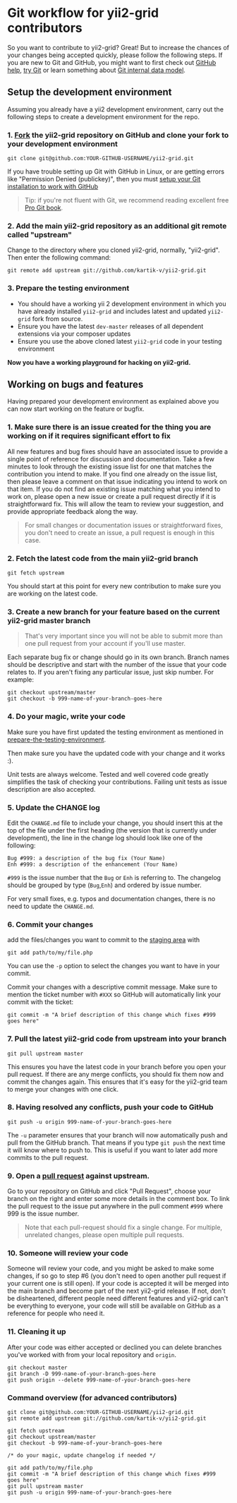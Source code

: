 Git workflow for yii2-grid contributors
=======================================

So you want to contribute to yii2-grid? Great! But to increase the chances of your changes being accepted quickly, please
follow the following steps. If you are new to Git and GitHub, you might want to first check out [GitHub help](http://help.github.com/), [try Git](https://try.github.com)
or learn something about [Git internal data model](http://nfarina.com/post/9868516270/git-is-simpler).

Setup the development environment
---------------------------------

Assuming you already have a yii2 development environment, carry out the following steps to create a development environment for the repo.

### 1. [Fork](http://help.github.com/fork-a-repo/) the yii2-grid repository on GitHub and clone your fork to your development environment 

```
git clone git@github.com:YOUR-GITHUB-USERNAME/yii2-grid.git
```

If you have trouble setting up Git with GitHub in Linux, or are getting errors like "Permission Denied (publickey)",
then you must [setup your Git installation to work with GitHub](http://help.github.com/linux-set-up-git/)

> Tip: if you're not fluent with Git, we recommend reading excellent free [Pro Git book](https://git-scm.com/book/en/v2).

### 2. Add the main yii2-grid repository as an additional git remote called "upstream"

Change to the directory where you cloned yii2-grid, normally, "yii2-grid". Then enter the following command:

```
git remote add upstream git://github.com/kartik-v/yii2-grid.git
```

### 3. Prepare the testing environment

- You should have a working yii 2 development environment in which you have already installed `yii2-grid` and includes latest and updated `yii2-grid` fork from source.
- Ensure you have the latest `dev-master` releases of all dependent extensions via your composer updates
- Ensure you use the above cloned latest `yii2-grid` code in your testing environment

**Now you have a working playground for hacking on yii2-grid.**

Working on bugs and features
----------------------------

Having prepared your development environment as explained above you can now start working on the feature or bugfix.

### 1. Make sure there is an issue created for the thing you are working on if it requires significant effort to fix

All new features and bug fixes should have an associated issue to provide a single point of reference for discussion
and documentation. Take a few minutes to look through the existing issue list for one that matches the contribution you
intend to make. If you find one already on the issue list, then please leave a comment on that issue indicating you
intend to work on that item. If you do not find an existing issue matching what you intend to work on, please
open a new issue or create a pull request directly if it is straightforward fix. This will allow the team to
review your suggestion, and provide appropriate feedback along the way.

> For small changes or documentation issues or straightforward fixes, you don't need to create an issue, a pull request is enough in this case.

### 2. Fetch the latest code from the main yii2-grid branch

```
git fetch upstream
```

You should start at this point for every new contribution to make sure you are working on the latest code.

### 3. Create a new branch for your feature based on the current yii2-grid master branch

> That's very important since you will not be able to submit more than one pull request from your account if you'll
  use master.

Each separate bug fix or change should go in its own branch. Branch names should be descriptive and start with
the number of the issue that your code relates to. If you aren't fixing any particular issue, just skip number.
For example:

```
git checkout upstream/master
git checkout -b 999-name-of-your-branch-goes-here
```

### 4. Do your magic, write your code

Make sure you have first updated the testing environment as mentioned in [prepare-the-testing-environment][prepare-the-testing-environment]. 

Then make sure you have the updated code with your change and it works :).

Unit tests are always welcome. Tested and well covered code greatly simplifies the task of checking your contributions.
Failing unit tests as issue description are also accepted.

### 5. Update the CHANGE log

Edit the `CHANGE.md` file to include your change, you should insert this at the top of the file under the
first heading (the version that is currently under development), the line in the change log should look like one of the following:

```
Bug #999: a description of the bug fix (Your Name)
Enh #999: a description of the enhancement (Your Name)
```

`#999` is the issue number that the `Bug` or `Enh` is referring to.
The changelog should be grouped by type (`Bug`,`Enh`) and ordered by issue number.

For very small fixes, e.g. typos and documentation changes, there is no need to update the `CHANGE.md`.

### 6. Commit your changes

add the files/changes you want to commit to the [staging area](http://gitref.org/basic/#add) with

```
git add path/to/my/file.php
```

You can use the `-p` option to select the changes you want to have in your commit.

Commit your changes with a descriptive commit message. Make sure to mention the ticket number with `#XXX` so GitHub will
automatically link your commit with the ticket:

```
git commit -m "A brief description of this change which fixes #999 goes here"
```

### 7. Pull the latest yii2-grid code from upstream into your branch

```
git pull upstream master
```

This ensures you have the latest code in your branch before you open your pull request. If there are any merge conflicts,
you should fix them now and commit the changes again. This ensures that it's easy for the yii2-grid team to merge your changes
with one click.

### 8. Having resolved any conflicts, push your code to GitHub

```
git push -u origin 999-name-of-your-branch-goes-here
```

The `-u` parameter ensures that your branch will now automatically push and pull from the GitHub branch. That means
if you type `git push` the next time it will know where to push to. This is useful if you want to later add more commits
to the pull request.

### 9. Open a [pull request](http://help.github.com/send-pull-requests/) against upstream.

Go to your repository on GitHub and click "Pull Request", choose your branch on the right and enter some more details
in the comment box. To link the pull request to the issue put anywhere in the pull comment `#999` where 999 is the
issue number.

> Note that each pull-request should fix a single change. For multiple, unrelated changes, please open multiple pull requests.

### 10. Someone will review your code

Someone will review your code, and you might be asked to make some changes, if so go to step #6 (you don't need to open
another pull request if your current one is still open). If your code is accepted it will be merged into the main branch
and become part of the next yii2-grid release. If not, don't be disheartened, different people need different features and yii2-grid
can't be everything to everyone, your code will still be available on GitHub as a reference for people who need it.

### 11. Cleaning it up

After your code was either accepted or declined you can delete branches you've worked with from your local repository
and `origin`.

```
git checkout master
git branch -D 999-name-of-your-branch-goes-here
git push origin --delete 999-name-of-your-branch-goes-here
```

### Command overview (for advanced contributors)

```
git clone git@github.com:YOUR-GITHUB-USERNAME/yii2-grid.git
git remote add upstream git://github.com/kartik-v/yii2-grid.git
```

```
git fetch upstream
git checkout upstream/master
git checkout -b 999-name-of-your-branch-goes-here

/* do your magic, update changelog if needed */

git add path/to/my/file.php
git commit -m "A brief description of this change which fixes #999 goes here"
git pull upstream master
git push -u origin 999-name-of-your-branch-goes-here
```

[prepare-the-testing-environment]: #3-prepare-the-testing-environment